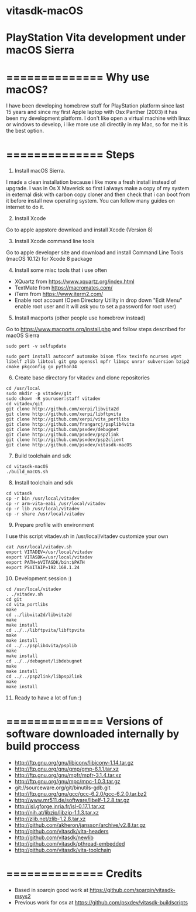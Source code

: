 # vitasdk-macOS
PlayStation Vita development under macOS Sierra
===============================================

==============
 Why use macOS?
==============

I have been developing homebrew stuff for PlayStation platform since last 15 years and since my first Apple laptop with Osx Panther (2003) it has been my development platform. I don't like open a virtual machine with linux or windows to develop, i like more use all directily in my Mac, so for me it is the best option.


==============
  Steps 
==============

 1) Install macOS Sierra. 

I made a clean installation because i like more a fresh install instead of upgrade. I was in Os X Maverick so first i always make a copy of my system in external disk with carbon copy cloner and then check that i can boot from it before install new operating system. You can follow many guides on internet to do it.

 2) Install Xcode
 
Go to apple appstore download and install Xcode (Version 8)

 3) Install Xcode command line tools
 
Go to apple developer site and download and install Command Line Tools (macOS 10.12) for Xcode 8 package

 4) Install some misc tools that i use often
 
 * XQuartz from https://www.xquartz.org/index.html
 * TextMate from https://macromates.com/
 * iTerm from https://www.iterm2.com/
 * Enable root account (Open Directory Utility in drop down "Edit Menu" enable root user and it will ask you to set a password for root user)
 
5) Install macports (other people use homebrew instead)
 
 Go to https://www.macports.org/install.php and follow steps described for macOS Sierra
 
 
 ```
 sudo port -v selfupdate

 sudo port install autoconf automake bison flex texinfo ncurses wget libelf zlib libtool git gmp openssl mpfr libmpc unrar subversion bzip2 cmake pkgconfig go python34
 
 ```
 
 6) Create base directory for vitadev and clone repositories
 
 ```
 cd /usr/local
 sudo mkdir -p vitadev/git
 sudo chown -R youruser:staff vitadev
 cd vitadev/git
 git clone http://github.com/xerpi/libvita2d
 git clone http://github.com/xerpi/libftpvita
 git clone http://github.com/xerpi/vita_portlibs
 git clone http://github.com/frangarcj/psplib4vita
 git clone http://github.com/psxdev/debugnet
 git clone http://github.com/psxdev/psp2link
 git clone http://github.com/psxdev/psp2client
 git clone http://github.com/psxdev/vitasdk-macOS
 ```
 
 7) Build toolchain and sdk 
 
 ```
 cd vitasdk-macOS
 ./build_macOS.sh
 ```
 
 8) Install toolchain and sdk 
 
 ```
 cd vitasdk
 cp -r bin /usr/local/vitadev
 cp -r arm-vita-eabi /usr/local/vitadev
 cp -r lib /usr/local/vitadev
 cp -r share /usr/local/vitadev
 ```
 
 9) Prepare profile with environment 
 
 I use this script vitadev.sh in /usr/local/vitadev customize your own 
 
 ```
 cat /usr/local/vitadev.sh
 export VITADEV=/usr/local/vitadev
 export VITASDK=/usr/local/vitadev
 export PATH=$VITASDK/bin:$PATH
 export PSVITAIP=192.168.1.24
 ```
 
 10) Development session :)
 
 ```
 cd /usr/local/vitadev
 . ./vitadev.sh
 cd git
 cd vita_portlibs
 make
 cd ../libvita2d/libvita2d
 make
 make install
 cd ../../libftpvita/libftpvita
 make
 make install
 cd ../../psplib4vita/psplib
 make 
 make install
 cd ../../debugnet/libdebugnet
 make
 make install
 cd ../../psp2link/libpsp2link
 make
 make install
 ```
 
 11) Ready to have a lot of fun :)
 
==============
  Versions of software downloaded internally by build proccess 
============== 
* http://ftp.gnu.org/gnu/libiconv/libiconv-1.14.tar.gz
* http://ftp.gnu.org/gnu/gmp/gmp-6.1.1.tar.xz
* http://ftp.gnu.org/gnu/mpfr/mpfr-3.1.4.tar.xz
* http://ftp.gnu.org/gnu/mpc/mpc-1.0.3.tar.gz
* git://sourceware.org/git/binutils-gdb.git
* http://ftp.gnu.org/gnu/gcc/gcc-6.2.0/gcc-6.2.0.tar.bz2
* http://www.mr511.de/software/libelf-1.2.8.tar.gz
* http://isl.gforge.inria.fr/isl-0.17.1.tar.xz
* http://nih.at/libzip/libzip-1.1.3.tar.xz
* http://zlib.net/zlib-1.2.8.tar.xz
* http://github.com/akheron/jansson/archive/v2.8.tar.gz
* http://github.com/vitasdk/vita-headers
* http://github.com/vitasdk/newlib
* http://github.com/vitasdk/pthread-embedded
* http://github.com/vitasdk/vita-toolchain
 
 
==============
  Credits 
==============
 
 * Based in soarqin good work at https://github.com/soarqin/vitasdk-msys2
 * Previous work for osx at https://github.com/psxdev/vitasdk-buildscripts 
 
